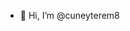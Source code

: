 - 👋 Hi, I’m @cuneyterem8

<!---
cuneyterem8/cuneyterem8 is a ✨ special ✨ repository because its `README.md` (this file) appears on your GitHub profile.
You can click the Preview link to take a look at your changes.
--->
